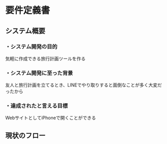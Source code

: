 # 要件定義書
## システム概要
### ・システム開発の目的
気軽に作成できる旅行計画ツールを作る
### ・システム開発に至った背景
友人と旅行計画を立てるとき、LINEでやり取りすると面倒なことが多く大変だったから
### ・達成されたと言える目標
WebサイトとしてiPhoneで開くことができる
## 現状のフロー
